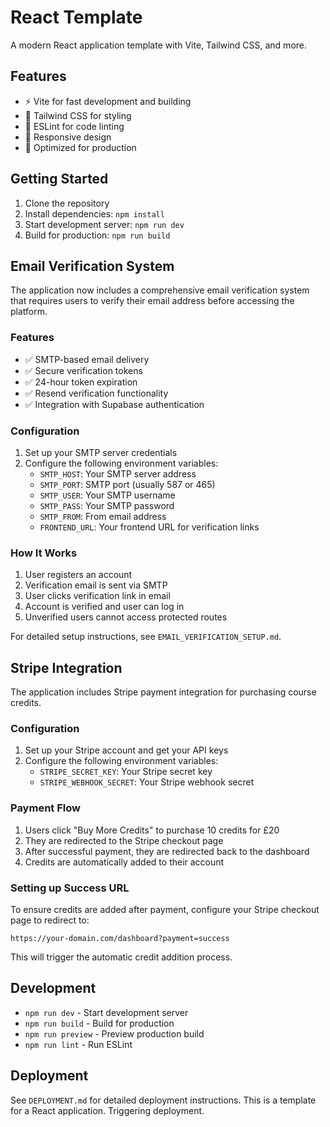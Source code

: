 # React Template

A modern React application template with Vite, Tailwind CSS, and more.

## Features

- ⚡️ Vite for fast development and building
- 🎨 Tailwind CSS for styling
- 🔧 ESLint for code linting
- 📱 Responsive design
- 🚀 Optimized for production

## Getting Started
       
1. Clone the repository
2. Install dependencies: `npm install`
3. Start development server: `npm run dev`
4. Build for production: `npm run build`

## Email Verification System

The application now includes a comprehensive email verification system that requires users to verify their email address before accessing the platform.

### Features

- ✅ SMTP-based email delivery
- ✅ Secure verification tokens
- ✅ 24-hour token expiration
- ✅ Resend verification functionality
- ✅ Integration with Supabase authentication

### Configuration

1. Set up your SMTP server credentials
2. Configure the following environment variables:
   - `SMTP_HOST`: Your SMTP server address
   - `SMTP_PORT`: SMTP port (usually 587 or 465)
   - `SMTP_USER`: Your SMTP username
   - `SMTP_PASS`: Your SMTP password
   - `SMTP_FROM`: From email address
   - `FRONTEND_URL`: Your frontend URL for verification links

### How It Works

1. User registers an account
2. Verification email is sent via SMTP
3. User clicks verification link in email
4. Account is verified and user can log in
5. Unverified users cannot access protected routes

For detailed setup instructions, see `EMAIL_VERIFICATION_SETUP.md`.

## Stripe Integration

The application includes Stripe payment integration for purchasing course credits.

### Configuration

1. Set up your Stripe account and get your API keys
2. Configure the following environment variables:
   - `STRIPE_SECRET_KEY`: Your Stripe secret key
   - `STRIPE_WEBHOOK_SECRET`: Your Stripe webhook secret

### Payment Flow

1. Users click "Buy More Credits" to purchase 10 credits for £20
2. They are redirected to the Stripe checkout page
3. After successful payment, they are redirected back to the dashboard
4. Credits are automatically added to their account

### Setting up Success URL

To ensure credits are added after payment, configure your Stripe checkout page to redirect to:
```
https://your-domain.com/dashboard?payment=success
```

This will trigger the automatic credit addition process.

## Development

- `npm run dev` - Start development server
- `npm run build` - Build for production
- `npm run preview` - Preview production build
- `npm run lint` - Run ESLint

## Deployment

See `DEPLOYMENT.md` for detailed deployment instructions.
This is a template for a React application.
Triggering deployment.
